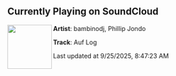 ## Currently Playing on SoundCloud

[<img align="left" width="100" src="https://i1.sndcdn.com/artworks-Yfe9O2kQVqo4-0-t500x500.jpg">](https://soundcloud.com/bambinodj-scmusic/auf-log?in=saxurn/sets/1a1/)

**Artist**: bambinodj, Phillip Jondo 

**Track**: Auf Log

Last updated at 9/25/2025, 8:47:23 AM
